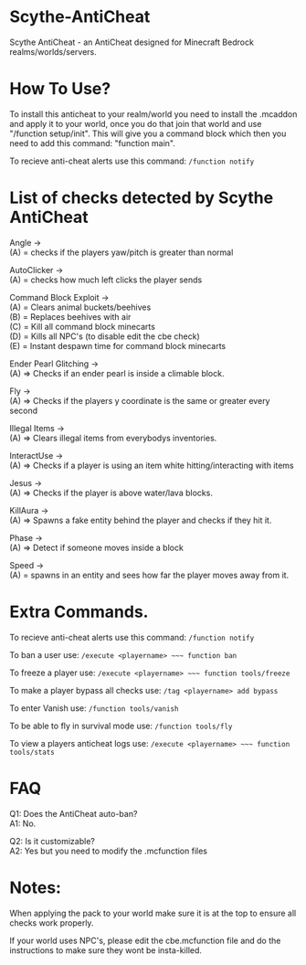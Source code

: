# Scythe-AntiCheat
Scythe AntiCheat - an AntiCheat designed for Minecraft Bedrock realms/worlds/servers.


# How To Use?
To install this anticheat to your realm/world you need to install the .mcaddon and apply it to your world, once you do that join that world and use "/function setup/init". This will give you a command block which then you need to add this command: "function main".

To recieve anti-cheat alerts use this command: ```/function notify```

# List of checks detected by Scythe AntiCheat

   Angle -><br />
      (A) = checks if the players yaw/pitch is greater than normal
   
   AutoClicker -><br />
      (A) = checks how much left clicks the player sends
   
   Command Block Exploit -><br />
      (A) = Clears animal buckets/beehives<br />
      (B) = Replaces beehives with air<br />
      (C) = Kill all command block minecarts<br />
      (D) = Kills all NPC's (to disable edit the cbe check)<br />
      (E) = Instant despawn time for command block minecarts<br />
 
  Ender Pearl Glitching -><br />
      (A) => Checks if an ender pearl is inside a climable block.
   
  Fly -><br />
      (A) => Checks if the players y coordinate is the same or greater every second
   
  Illegal Items -><br />
      (A) => Clears illegal items from everybodys inventories.
      
  InteractUse -><br />
      (A) => Checks if a player is using an item white hitting/interacting with items
 
  Jesus -><br />
      (A) => Checks if the player is above water/lava blocks.
 
  KillAura -><br />
      (A) => Spawns a fake entity behind the player and checks if they hit it.
 
  Phase -><br />
      (A) => Detect if someone moves inside a block
 
  Speed -><br />
      (A) = spawns in an entity and sees how far the player moves away from it.

# Extra Commands.

To recieve anti-cheat alerts use this command: ```/function notify```

To ban a user use: ```/execute <playername> ~~~ function ban```

To freeze a player use: ```/execute <playername> ~~~ function tools/freeze```

To make a player bypass all checks use: ```/tag <playername> add bypass```

To enter Vanish use: ```/function tools/vanish```

To be able to fly in survival mode use: ```/function tools/fly```

To view a players anticheat logs use: ```/execute <playername> ~~~ function tools/stats```

# FAQ

Q1: Does the AntiCheat auto-ban?<br />
A1: No.

Q2: Is it customizable?<br />
A2: Yes but you need to modify the .mcfunction files

# Notes:

When applying the pack to your world make sure it is at the top to ensure all checks work properly.

If your world uses NPC's, please edit the cbe.mcfunction file and do the instructions to make sure they wont be insta-killed.
